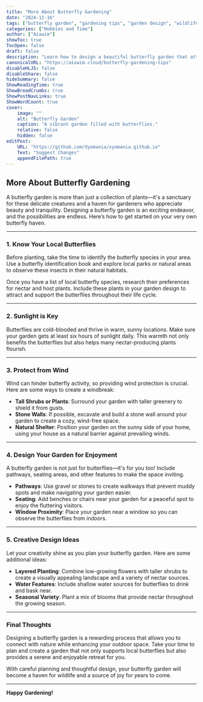 ```yaml
---
title: "More About Butterfly Gardening"
date: "2024-12-16"
tags: ["butterfly garden", "gardening tips", "garden design", "wildlife garden", "attracting butterflies"]
categories: ["Hobbies and Time"]
author: ["Aixwim"]
showToc: true
TocOpen: false
draft: false
description: "Learn how to design a beautiful butterfly garden that attracts local butterfly species while creating a tranquil outdoor retreat."
canonicalURL: "https://aixwim.cloud/butterfly-gardening-tips"
disableHLJS: false
disableShare: false
hideSummary: false
ShowReadingTime: true
ShowBreadCrumbs: true
ShowPostNavLinks: true
ShowWordCount: true
cover:
    image: ""
    alt: "Butterfly Garden"
    caption: "A vibrant garden filled with butterflies."
    relative: false
    hidden: false
editPost:
    URL: "https://github.com/Xyomania/xyomania.github.io"
    Text: "Suggest Changes"
    appendFilePath: true
---
```


## More About Butterfly Gardening  

A butterfly garden is more than just a collection of plants—it's a sanctuary for these delicate creatures and a haven for gardeners who appreciate beauty and tranquility. Designing a butterfly garden is an exciting endeavor, and the possibilities are endless. Here’s how to get started on your very own butterfly haven.

---

### 1. **Know Your Local Butterflies**  

Before planting, take the time to identify the butterfly species in your area. Use a butterfly identification book and explore local parks or natural areas to observe these insects in their natural habitats.  

Once you have a list of local butterfly species, research their preferences for nectar and host plants. Include these plants in your garden design to attract and support the butterflies throughout their life cycle.  

---

### 2. **Sunlight is Key**  

Butterflies are cold-blooded and thrive in warm, sunny locations. Make sure your garden gets at least six hours of sunlight daily. This warmth not only benefits the butterflies but also helps many nectar-producing plants flourish.

---

### 3. **Protect from Wind**  

Wind can hinder butterfly activity, so providing wind protection is crucial. Here are some ways to create a windbreak:  

- **Tall Shrubs or Plants**: Surround your garden with taller greenery to shield it from gusts.  
- **Stone Walls**: If possible, excavate and build a stone wall around your garden to create a cozy, wind-free space.  
- **Natural Shelter**: Position your garden on the sunny side of your home, using your house as a natural barrier against prevailing winds.

---

### 4. **Design Your Garden for Enjoyment**  

A butterfly garden is not just for butterflies—it's for you too! Include pathways, seating areas, and other features to make the space inviting.  

- **Pathways**: Use gravel or stones to create walkways that prevent muddy spots and make navigating your garden easier.  
- **Seating**: Add benches or chairs near your garden for a peaceful spot to enjoy the fluttering visitors.  
- **Window Proximity**: Place your garden near a window so you can observe the butterflies from indoors.  

---

### 5. **Creative Design Ideas**  

Let your creativity shine as you plan your butterfly garden. Here are some additional ideas:  

- **Layered Planting**: Combine low-growing flowers with taller shrubs to create a visually appealing landscape and a variety of nectar sources.  
- **Water Features**: Include shallow water sources for butterflies to drink and bask near.  
- **Seasonal Variety**: Plant a mix of blooms that provide nectar throughout the growing season.  

---

### Final Thoughts  

Designing a butterfly garden is a rewarding process that allows you to connect with nature while enhancing your outdoor space. Take your time to plan and create a garden that not only supports local butterflies but also provides a serene and enjoyable retreat for you.  

With careful planning and thoughtful design, your butterfly garden will become a haven for wildlife and a source of joy for years to come.  

---

**Happy Gardening!**
